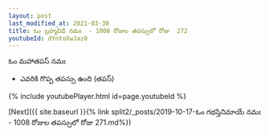 ```yaml
---
layout: post
last_modified_at: 2021-03-30
title: ఓం బ్రహ్మవిడే నమః  - 1008 రోజుల తపస్సులో రోజు  272
youtubeId: dYntoXwJaz0
---
```

 
 
 ఓం మహాతపస్ నమః  
 
 -  ఎవరికి గొప్ప తపస్సు ఉంది (తపస్) 
 
  
 
  
 
 
 
 
 
 


{% include youtubePlayer.html id=page.youtubeId %}
 
[Next]({{ site.baseurl }}{% link  split2/_posts/2019-10-17-ఓం గభస్తినిమాయే నమః  - 1008 రోజుల తపస్సులో రోజు  271.md%})
 
